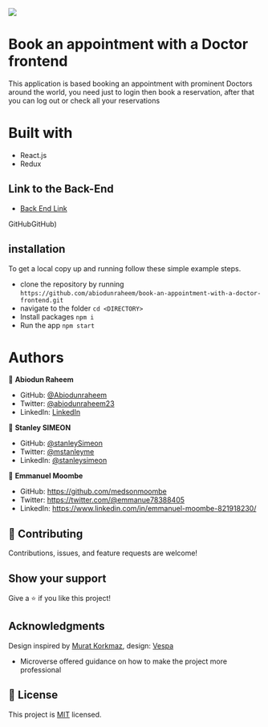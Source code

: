 ![](https://img.shields.io/badge/Microverse-blueviolet)
# Book an appointment with a Doctor frontend
This application is based booking an appointment with prominent Doctors around the world, you need just to login then book a reservation, after that you can log out or check all your reservations

# Built with
- React.js
- Redux

## Link to the Back-End

- [Back End Link](https://github.com/abiodunraheem/Book-An-Appointment-With-A-Doctor)

GitHubGitHub)

## installation

To get a local copy up and running follow these simple example steps.

- clone the repository by running
  ``` https://github.com/abiodunraheem/book-an-appointment-with-a-doctor-frontend.git ```
- navigate to the folder
  ``` cd <DIRECTORY> ```
- Install packages
  ``` npm i ```
- Run the app
  ``` npm start ```

# Authors

👤 **Abiodun Raheem**

- GitHub: [@Abiodunraheem](https://github.com/Abiodunraheem)
- Twitter: [@abiodunraheem23](https://twitter.com/abiodunraheem23)
- LinkedIn: [LinkedIn](https://www.linkedin.com/in/abiodun-raheem)

👤 **Stanley SIMEON**

- GitHub: [@stanleySimeon](https://github.com/stanleySimeon)
- Twitter: [@mstanleyme](https://twitter.com/mstanleyme)
- LinkedIn: [@stanleysimeon](https://www.linkedin.com/in/stanleysimeon/)

👤 **Emmanuel Moombe**

- GitHub: https://github.com/medsonmoombe
- Twitter: https://twitter.com/@emmanue78388405
- LinkedIn: https://www.linkedin.com/in/emmanuel-moombe-821918230/

## :handshake: Contributing
Contributions, issues, and feature requests are welcome!
## Show your support
Give a :star:️ if you like this project!
## Acknowledgments
Design inspired by [Murat Korkmaz](https://www.behance.net/muratk), design: [Vespa](https://www.behance.net/gallery/26425031/Vespa-Responsive-Redesign)

- Microverse offered guidance on how to make the project more professional

## 📝 License

This project is [MIT](./LICENSE) licensed.
